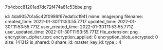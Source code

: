 7b4cbcc81201ed7dc72f474a61c53bbe.png

id: 4da9057b1a5c42f0986f67edafcc1941
mime: image/png
filename: 
created_time: 2022-01-30T11:53:55.771Z
updated_time: 2022-01-30T11:53:55.771Z
user_created_time: 2022-01-30T11:53:55.771Z
user_updated_time: 2022-01-30T11:53:55.771Z
file_extension: png
encryption_cipher_text: 
encryption_applied: 0
encryption_blob_encrypted: 0
size: 141312
is_shared: 0
share_id: 
master_key_id: 
type_: 4